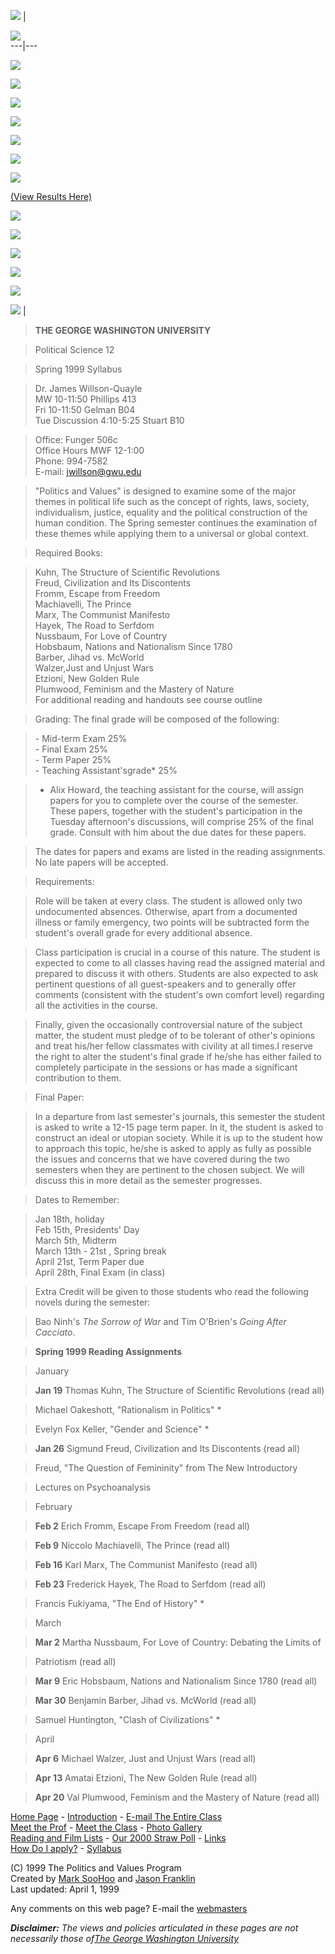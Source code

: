

[![](smgwlogo.gif)](http://www.gwu.edu) |

![](pvwashmonhead3.gif)  
---|---  
  
[![](intro2.gif)](http://www.gwu.edu/~pvf/intro.htm)  
  
[![](meettheprof2.gif)](http://www.gwu.edu/~pvf/meettheprof.htm)  
  
[![](meetthisyear's2.gif)](http://www.gwu.edu/~pvf/meetp&v.htm)  
  
[![](photogallery2.gif)](http://www.gwu.edu/~pvf/photogallery3.htm)  
  
[![](syllabus.gif)](http://www.gwu.edu/~pvf/syllabuss99.htm)  
  
[![](new2.gif)](http://www.gwu.edu/~pvf/pvpollpage.htm)

[![](strawpoll2.gif)](http://www.gwu.edu/~pvf/pvpollpage.htm)

[(View Results Here)](http://www.gwu.edu/~pvf/pvpollresults.htm)  
  
[![](readfilm2.gif)](http://www.gwu.edu/~pvf/readfilmlist.htm)  
  
[![](apply2.gif)](http://www.gwu.edu/~pvf/apply.htm)  
  
[![](e-mailclass.gif)](mailto:sabiba@gwu.edu,%20desevo@gwu.edu,%20anickow@gwu.edu,%20cptcnsrv@gwu.edu,%20sirpaul@gwu.edu,%20ehaskell@gwu.edu,%20jmeiers@gwu.edu,%20jasonf@gwu.edu,%20jspaul@gwu.edu,%20krooney3@gwu.edu,%20kristenz@gwu.edu,%20msoohoo@gwu.edu,%20huebnerm@gwu.edu,%20%20julieann@gwu.edu,%20sashee@hotmail.com,%20elwood@gwu.edu,%20wmcelwaine@aol.com,%20werve@gwu.edu)  
  
[![](moreinfoplease2.gif)](http://www.gwu.edu/~pvf/moreinfo.htm)  
  
[![](links2.gif)](http://www.gwu.edu/~pvf/links.htm)  
  
[![](home2.gif)](index.html) |

> **THE GEORGE WASHINGTON UNIVERSITY**

>

> Political Science 12

>

> Spring 1999 Syllabus

>

>  
>

> Dr. James Willson-Quayle  
>  MW 10-11:50 Phillips 413  
>  Fri 10-11:50 Gelman B04  
>  Tue Discussion 4:10-5:25 Stuart B10

>

> Office: Funger 506c  
>  Office Hours MWF 12-1:00  
>  Phone: 994-7582  
>  E-mail: [jwillson@gwu.edu](mailto:jwillson@gwu.edu)

>

> "Politics and Values" is designed to examine some of the major themes in
political life such as the concept of rights, laws, society, individualism,
justice, equality and the political construction of the human condition. The
Spring semester continues the examination of these themes while applying them
to a universal or global context.

>

> Required Books:

>

> Kuhn, The Structure of Scientific Revolutions  
>  Freud, Civilization and Its Discontents  
>  Fromm, Escape from Freedom  
>  Machiavelli, The Prince  
>  Marx, The Communist Manifesto  
>  Hayek, The Road to Serfdom  
>  Nussbaum, For Love of Country  
>  Hobsbaum, Nations and Nationalism Since 1780  
>  Barber, Jihad vs. McWorld  
>  Walzer,Just and Unjust Wars  
>  Etzioni, New Golden Rule  
>  Plumwood, Feminism and the Mastery of Nature  
>  For additional reading and handouts see course outline

>

>  
>

> Grading: The final grade will be composed of the following:

>

> \- Mid-term Exam 25%  
>  \- Final Exam 25%  
>  \- Term Paper 25%  
>  \- Teaching Assistant'sgrade* 25%

>

>  
>

> * Alix Howard, the teaching assistant for the course, will assign papers for
you to complete over the course of the semester. These papers, together with
the student's participation in the Tuesday afternoon's discussions, will
comprise 25% of the final grade. Consult with him about the due dates for
these papers.

>

>  
>

> The dates for papers and exams are listed in the reading assignments. No
late papers will be accepted.

>

>  
>

> Requirements:

>

> Role will be taken at every class. The student is allowed only two
undocumented absences. Otherwise, apart from a documented illness or family
emergency, two points will be subtracted form the student's overall grade for
every additional absence.

>

> Class participation is crucial in a course of this nature. The student is
expected to come to all classes having read the assigned material and prepared
to discuss it with others. Students are also expected to ask pertinent
questions of all guest-speakers and to generally offer comments (consistent
with the student's own comfort level) regarding all the activities in the
course.

>

> Finally, given the occasionally controversial nature of the subject matter,
the student must pledge of to be tolerant of other's opinions and treat
his/her fellow classmates with civility at all times.I reserve the right to
alter the student's final grade if he/she has either failed to completely
participate in the sessions or has made a significant contribution to them.

>

>  
>

> Final Paper:

>

> In a departure from last semester's journals, this semester the student is
asked to write a 12-15 page term paper. In it, the student is asked to
construct an ideal or utopian society. While it is up to the student how to
approach this topic, he/she is asked to apply as fully as possible the issues
and concerns that we have covered during the two semesters when they are
pertinent to the chosen subject. We will discuss this in more detail as the
semester progresses.

>

>  
>

> Dates to Remember:

>

> Jan 18th, holiday  
>  Feb 15th, Presidents' Day  
>  March 5th, Midterm  
>  March 13th - 21st , Spring break  
>  April 21st, Term Paper due  
>  April 28th, Final Exam (in class)

>

>  
>

> Extra Credit will be given to those students who read the following novels
during the semester:

>

> Bao Ninh's _The Sorrow of War_ and Tim O'Brien's _Going After Cacciato_.

>

>  
>

> **Spring 1999 Reading Assignments**

>

>  
>

> January

>

> **Jan 19** Thomas Kuhn, The Structure of Scientific Revolutions (read all)

>

> Michael Oakeshott, "Rationalism in Politics" *

>

> Evelyn Fox Keller, "Gender and Science" *

>

> **Jan 26** Sigmund Freud, Civilization and Its Discontents (read all)

>

> Freud, "The Question of Femininity" from The New Introductory

>

> Lectures on Psychoanalysis

>

>  
>

> February

>

> **Feb 2** Erich Fromm, Escape From Freedom (read all)

>

> **Feb 9** Niccolo Machiavelli, The Prince (read all)

>

> **Feb 16** Karl Marx, The Communist Manifesto (read all)

>

> **Feb 23** Frederick Hayek, The Road to Serfdom (read all)

>

> Francis Fukiyama, "The End of History" *

>

>  
>

> March

>

> **Mar 2** Martha Nussbaum, For Love of Country: Debating the Limits of

>

> Patriotism (read all)

>

> **Mar 9** Eric Hobsbaum, Nations and Nationalism Since 1780 (read all)

>

> **Mar 30** Benjamin Barber, Jihad vs. McWorld (read all)

>

> Samuel Huntington, "Clash of Civilizations" *

>

>  
>

> April

>

>  
>

> **Apr 6** Michael Walzer, Just and Unjust Wars (read all)

>

> **Apr 13** Amatai Etzioni, The New Golden Rule (read all)

>

> **Apr 20** Val Plumwood, Feminism and the Mastery of Nature (read all)

>

>>  
  
[Home Page](http://www.gwu.edu/~pvf) \- [Introduction](intro.htm) \- [E-mail
The Entire
Class](mailto:sabiba@gwu.edu,%20desevo@gwu.edu,%20anickow@gwu.edu,%20cptcnsrv@gwu.edu,%20sirpaul@gwu.edu,%20ehaskell@gwu.edu,%20jmeiers@gwu.edu,%20jasonf@gwu.edu,%20jspaul@gwu.edu,%20krooney3@gwu.edu,%20kristenz@gwu.edu,%20msoohoo@gwu.edu,%20huebnerm@gwu.edu,%20%20julieann@gwu.edu,%20sashee@hotmail.com,%20elwood@gwu.edu,%20wmcelwaine@aol.com,%20werve@gwu.edu)  
[Meet the Prof](http://www.gwu.edu/~pvf/meettheprof.htm) \- [Meet the
Class](http://www.gwu.edu/~pvf/meetp&v.htm) \- [Photo
Gallery](http://www.gwu.edu/~pvf/photogallery3.htm)  
[Reading and Film Lists](http://www.gwu.edu/~pvf/readfilmlist.htm) \- [Our
2000 Straw Poll](http://www.gwu.edu/~pvf/pvpollpage.htm) \-
[Links](http://www.gwu.edu/~pvf/links.htm)  
[How Do I apply?](http://www.gwu.edu/~pvf/apply.htm) \-
[Syllabus](http://www.gwu.edu/~pvf/syllabuss99.htm)

(C) 1999 The Politics and Values Program  
Created by [Mark SooHoo](mailto:msoohoo@gwu.edu) and [Jason
Franklin](mailto:jasonf@gwu.edu)  
Last updated: April 1, 1999

Any comments on this web page? E-mail the
[webmasters](mailto:msoohoo@gwu.edu,%20jasonf@gwu.edu)

**_Disclaimer:_** _The views and policies articulated in these pages are not
necessarily those of[The George Washington University](http://www.gwu.edu)_

